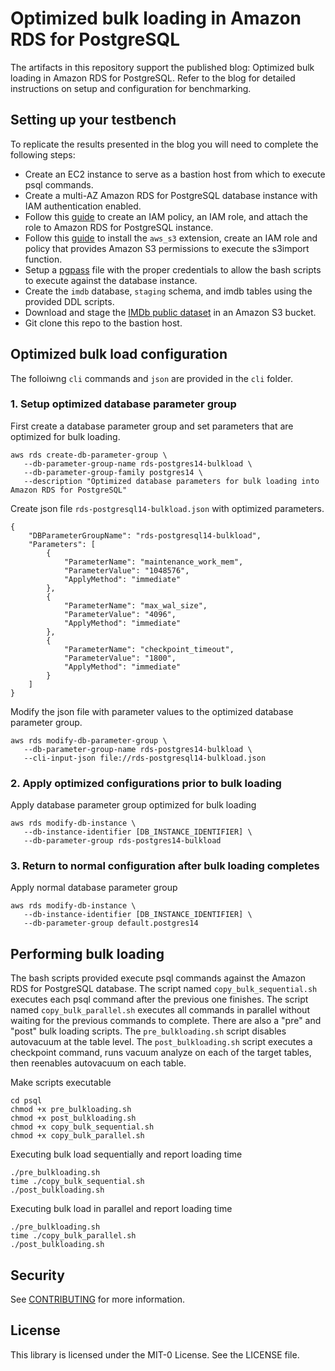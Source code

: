 # Optimized bulk loading in Amazon RDS for PostgreSQL

The artifacts in this repository support the published blog: Optimized bulk loading in Amazon RDS for PostgreSQL. Refer to the blog for detailed instructions on setup and configuration for benchmarking.

## Setting up your testbench

To replicate the results presented in the blog you will need to complete the following steps:

- Create an EC2 instance to serve as a bastion host from which to execute psql commands.
- Create a multi-AZ Amazon RDS for PostgreSQL database instance with IAM authentication enabled.
- Follow this [guide](https://aws.amazon.com/premiumsupport/knowledge-center/rds-postgresql-connect-using-iam/) to create an IAM policy, an IAM role, and attach the role to Amazon RDS for PostgreSQL instance.
- Follow this [guide](https://docs.aws.amazon.com/AmazonRDS/latest/UserGuide/USER_PostgreSQL.S3Import.html) to install the `aws_s3` extension, create an IAM role and policy that provides Amazon S3 permissions to execute the s3import function.
- Setup a [pgpass](https://www.postgresql.org/docs/13/libpq-pgpass.html) file with the proper credentials to allow the bash scripts to execute against the database instance.
- Create the `imdb` database, `staging` schema, and imdb tables using the provided DDL scripts.
- Download and stage the [IMDb public dataset](https://www.imdb.com/interfaces/) in an Amazon S3 bucket.
- Git clone this repo to the bastion host.

## Optimized bulk load configuration 

The folloiwng `cli` commands and `json` are provided in the `cli` folder.

### 1. Setup optimized database parameter group

First create a database parameter group and set parameters that are optimized for bulk loading.

```
aws rds create-db-parameter-group \
   --db-parameter-group-name rds-postgres14-bulkload \
   --db-parameter-group-family postgres14 \
   --description "Optimized database parameters for bulk loading into Amazon RDS for PostgreSQL"
```

Create json file `rds-postgresql14-bulkload.json` with optimized parameters.

```
{
    "DBParameterGroupName": "rds-postgresql14-bulkload",
    "Parameters": [
		{
			"ParameterName": "maintenance_work_mem",
			"ParameterValue": "1048576",
			"ApplyMethod": "immediate"
		},
		{
			"ParameterName": "max_wal_size",
			"ParameterValue": "4096",
			"ApplyMethod": "immediate"
		},
		{
			"ParameterName": "checkpoint_timeout",
			"ParameterValue": "1800",
			"ApplyMethod": "immediate"
		}
	]
}
```

Modify the json file with parameter values to the optimized database parameter group.

```
aws rds modify-db-parameter-group \
   --db-parameter-group-name rds-postgres14-bulkload \
   --cli-input-json file://rds-postgresql14-bulkload.json
```

### 2. Apply optimized configurations prior to bulk loading

Apply database parameter group optimized for bulk loading
```
aws rds modify-db-instance \
   --db-instance-identifier [DB_INSTANCE_IDENTIFIER] \
   --db-parameter-group rds-postgres14-bulkload
```
### 3. Return to normal configuration after bulk loading completes

Apply normal database parameter group
```
aws rds modify-db-instance \
   --db-instance-identifier [DB_INSTANCE_IDENTIFIER] \
   --db-parameter-group default.postgres14
```

## Performing bulk loading

The bash scripts provided execute psql commands against the Amazon RDS for PostgreSQL database. The script named `copy_bulk_sequential.sh` executes each psql command after the previous one finishes. The script named `copy_bulk_parallel.sh` executes all commands in parallel without waiting for the previous commands to complete. There are also a "pre" and "post" bulk loading scripts. The `pre_bulkloading.sh` script disables autovacuum at the table level. The `post_bulkloading.sh` script executes a checkpoint command, runs vacuum analyze on each of the target tables, then reenables autovacuum on each table.

Make scripts executable
```
cd psql
chmod +x pre_bulkloading.sh
chmod +x post_bulkloading.sh
chmod +x copy_bulk_sequential.sh
chmod +x copy_bulk_parallel.sh
```

Executing bulk load sequentially and report loading time
```
./pre_bulkloading.sh
time ./copy_bulk_sequential.sh
./post_bulkloading.sh
```

Executing bulk load in parallel and report loading time
```
./pre_bulkloading.sh
time ./copy_bulk_parallel.sh
./post_bulkloading.sh
```

## Security

See [CONTRIBUTING](CONTRIBUTING.md#security-issue-notifications) for more information.

## License

This library is licensed under the MIT-0 License. See the LICENSE file.
